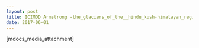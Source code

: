 ```yaml
---
layout: post
title: ICIMOD Armstrong -the_glaciers_of_the__hindu_kush-himalayan_region-_a_summary_of_the_science_regarding_glacier_melt_re
date: 2017-06-01
---
```


[mdocs_media_attachment]
